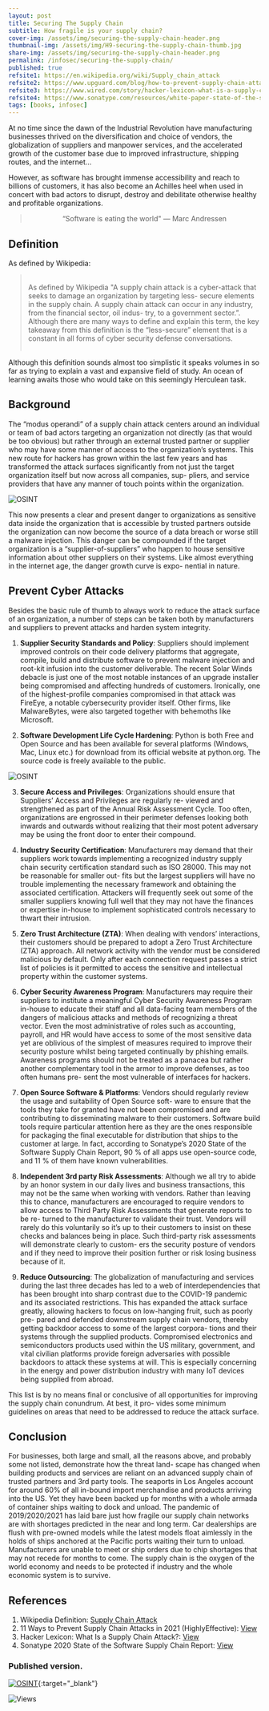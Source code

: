 ```yaml
---
layout: post
title: Securing The Supply Chain
subtitle: How fragile is your supply chain?
cover-img: /assets/img/securing-the-supply-chain-header.png
thumbnail-img: /assets/img/H9-securing-the-supply-chain-thumb.jpg
share-img: /assets/img/securing-the-supply-chain-header.png
permalink: /infosec/securing-the-supply-chain/
published: true
refsite1: https://en.wikipedia.org/wiki/Supply_chain_attack
refsite2: https://www.upguard.com/blog/how-to-prevent-supply-chain-attacks
refsite3: https://www.wired.com/story/hacker-lexicon-what-is-a-supply-chain-attack/
refsite4: https://www.sonatype.com/resources/white-paper-state-of-the-software-supply-chain-2020
tags: [books, infosec]
---
```


At no time since the dawn of the Industrial Revolution have manufacturing businesses thrived on the diversification and choice of vendors, the globalization of suppliers and manpower services, and the accelerated growth of the customer base due to improved infrastructure, shipping routes, and the internet...

However, as software has brought immense accessibility and reach to billions of customers, it has also become an Achilles heel when used in concert with bad actors to disrupt, destroy and debilitate otherwise healthy and profitable organizations.

<blockquote>

<p align="center">
“Software is eating the world" ― Marc Andressen
</p>

</blockquote>

## Definition

As defined by Wikipedia:

<blockquote>

<p align="left"><br/>
As defined by Wikipedia "A supply chain attack is a cyber-attack that seeks to damage an organization by targeting less- secure elements in the supply chain. A supply chain attack can occur in any industry, from the financial sector, oil indus- try, to a government sector.”. Although there are many ways to define and explain this term, the key takeaway from this definition is the “less-secure” element that is a constant in all forms of cyber security defense conversations.<br/><br/>
</p>

</blockquote>

Although this definition sounds almost too simplistic it speaks volumes in so far as trying to explain a vast and expansive field of study. An ocean of learning awaits those who would take on this seemingly Herculean task.

## Background

The “modus operandi” of a supply chain attack centers around an individual or team of bad actors targeting an organization not directly (as that would be too obvious) but rather through an external trusted partner or supplier who may have some manner of access to the organization’s systems. This new route for hackers has grown within the last few years and has transformed the attack surfaces significantly from not just the target organization itself but now across all companies, sup- pliers, and service providers that have any manner of touch points within the organization.

![OSINT](/assets/img/securing-the-supply-chain-01.png)

This now presents a clear and present danger to organizations as sensitive data inside the organization that is accessible by trusted partners outside the organization can now become the source of a data breach or worse still a malware injection. This danger can be compounded if the target organization is a “supplier-of-suppliers” who happen to house sensitive information about other suppliers on their systems. Like almost everything in the internet age, the danger growth curve is expo- nential in nature.

## Prevent Cyber Attacks

Besides the basic rule of thumb to always work to reduce the attack surface of an organization, a number of steps can be taken both by manufacturers and suppliers to prevent attacks and harden system integrity.

1.	**Supplier Security Standards and Policy**: Suppliers should implement improved controls on their code delivery platforms that aggregate, compile, build and distribute software to prevent malware injection and root-kit infusion into the customer deliverable. The recent Solar Winds debacle is just one of the most notable instances of an upgrade installer being compromised and affecting hundreds of customers. Ironically, one of the highest-profile companies compromised in that attack was FireEye, a notable cybersecurity provider itself. Other firms, like MalwareBytes, were also targeted together with behemoths like Microsoft.

2.	**Software Development Life Cycle Hardening**: Python is both Free and Open Source and has been available for several platforms (Windows, Mac, Linux etc.) for download from its official website at python.org. The source code is freely available to the public.

![OSINT](/assets/img/securing-the-supply-chain-02.png)

3.	**Secure Access and Privileges**: Organizations should ensure that Suppliers’ Access and Privileges are regularly re- viewed and strengthened as part of the Annual Risk Assessment Cycle. Too often, organizations are engrossed in their perimeter defenses looking both inwards and outwards without realizing that their most potent adversary may be using the front door to enter their compound.

4.	**Industry Security Certification**: Manufacturers may demand that their suppliers work towards implementing a recognized industry supply chain security certification standard such as ISO 28000. This may not be reasonable for smaller out- fits but the largest suppliers will have no trouble implementing the necessary framework and obtaining the associated certification. Attackers will frequently seek out some of the smaller suppliers knowing full well that they may not have the finances or expertise in-house to implement sophisticated controls necessary to thwart their intrusion.

5.	**Zero Trust Architecture (ZTA)**: When dealing with vendors’ interactions, their customers should be prepared to adopt a Zero Trust Architecture (ZTA) approach. All network activity with the vendor must be considered malicious by default. Only after each connection request passes a strict list of policies is it permitted to access the sensitive and intellectual property within the customer systems.

6.	**Cyber Security Awareness Program**: Manufacturers may require their suppliers to institute a meaningful Cyber Security Awareness Program in-house to educate their staff and all data-facing team members of the dangers of malicious attacks and methods of recognizing a threat vector. Even the most administrative of roles such as accounting, payroll, and HR would have access to some of the most sensitive data yet are oblivious of the simplest of measures required to improve their security posture whilst being targeted continually by phishing emails. Awareness programs should not be treated as a panacea but rather another complementary tool in the armor to improve defenses, as too often humans pre- sent the most vulnerable of interfaces for hackers.

7.	**Open Source Software & Platforms**: Vendors should regularly review the usage and suitability of Open Source soft- ware to ensure that the tools they take for granted have not been compromised and are contributing to disseminating malware to their customers. Software build tools require particular attention here as they are the ones responsible for packaging the final executable for distribution that ships to the customer at large. In fact, according to Sonatype’s 2020 State of the Software Supply Chain Report, 90 % of all apps use open-source code, and 11 % of them have known vulnerabilities.

8.	**Independent 3rd party Risk Assessments**: Although we all try to abide by an honor system in our daily lives and business transactions, this may not be the same when working with vendors. Rather than leaving this to chance, manufacturers are encouraged to require vendors to allow access to Third Party Risk Assessments that generate reports to be re- turned to the manufacturer to validate their trust. Vendors will rarely do this voluntarily so it’s up to their customers to insist on these checks and balances being in place. Such third-party risk assessments will demonstrate clearly to custom- ers the security posture of vendors and if they need to improve their position further or risk losing business because of it.

9.	**Reduce Outsourcing**: The globalization of manufacturing and services during the last three decades has led to a web of interdependencies that has been brought into sharp contrast due to the COVID-19 pandemic and its associated restrictions. This has expanded the attack surface greatly, allowing hackers to focus on low-hanging fruit, such as poorly pre- pared and defended downstream supply chain vendors, thereby getting backdoor access to some of the largest corpora- tions and their systems through the supplied products. Compromised electronics and semiconductors products used within the US military, government, and vital civilian platforms provide foreign adversaries with possible backdoors to attack these systems at will. This is especially concerning in the energy and power distribution industry with many IoT devices being supplied from abroad.

This list is by no means final or conclusive of all opportunities for improving the supply chain conundrum. At best, it pro- vides some minimum guidelines on areas that need to be addressed to reduce the attack surface.

## Conclusion

For businesses, both large and small, all the reasons above, and probably some not listed, demonstrate how the threat land- scape has changed when building products and services are reliant on an advanced supply chain of trusted partners and 3rd party tools. The seaports in Los Angeles account for around 60% of all in-bound import merchandise and products arriving into the US. Yet they have been backed up for months with a whole armada of container ships waiting to dock and unload. The pandemic of 2019/2020/2021 has laid bare just how fragile our supply chain networks are with shortages predicted in the near and long term. Car dealerships are flush with pre-owned models while the latest models float aimlessly in the holds of ships anchored at the Pacific ports waiting their turn to unload. Manufacturers are unable to meet or ship orders due to chip shortages that may not recede for months to come. The supply chain is the oxygen of the world economy and needs to be protected if industry and the whole economic system is to survive.

## References

1. Wikipedia Definition: <a href="{{page.refsite1}}" target="_blank">Supply Chain Attack</a>
2. 11 Ways to Prevent Supply Chain Attacks in 2021 (HighlyEffective): <a href="{{page.refsite2}}"  target="_blank">View</a>
3. Hacker Lexicon: What Is a Supply Chain Attack?: <a href="{{page.refsite3}}" target="_blank">View</a>
4. Sonatype 2020 State of the Software Supply Chain Report: <a href="{{page.refsite4}}"  target="_blank">View</a>

### Published version.

[![OSINT](/assets/img/H9-securing-the-supply-chain-cover.jpg)](/assets/pdfs/H9-securing-the-supply-chain.pdf){:target="_blank"}

<div class="views">
    <span class="views">
        <img src="https://visitor-badge.glitch.me/badge?page_id={{ .site.permalink }}" alt="Views"/>
    </span>
</div>
